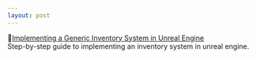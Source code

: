 ```yaml
---
layout: post
---
```


🎒[Implementing a Generic Inventory System in Unreal Engine](blogs/inventory_0.md)<br>
Step-by-step guide to implementing an inventory system in unreal engine.